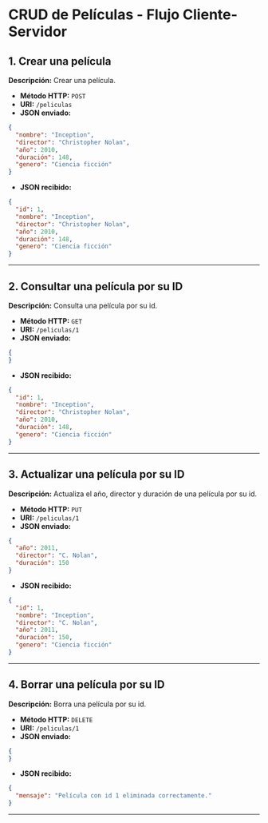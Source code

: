 # CRUD de Películas - Flujo Cliente-Servidor

## 1. Crear una película

**Descripción:** Crear una película.

- **Método HTTP:** `POST`  
- **URI:** `/peliculas`  
- **JSON enviado:**

```json
{
  "nombre": "Inception",
  "director": "Christopher Nolan",
  "año": 2010,
  "duración": 148,
  "genero": "Ciencia ficción"
}
```

- **JSON recibido:**

```json
{
  "id": 1,
  "nombre": "Inception",
  "director": "Christopher Nolan",
  "año": 2010,
  "duración": 148,
  "genero": "Ciencia ficción"
}
```

---

## 2. Consultar una película por su ID

**Descripción:** Consulta una película por su id.

- **Método HTTP:** `GET`  
- **URI:** `/peliculas/1`  
- **JSON enviado:**

```json
{
}
```

- **JSON recibido:**

```json
{
  "id": 1,
  "nombre": "Inception",
  "director": "Christopher Nolan",
  "año": 2010,
  "duración": 148,
  "genero": "Ciencia ficción"
}
```

---

## 3. Actualizar una película por su ID

**Descripción:** Actualiza el año, director y duración de una película por su id.

- **Método HTTP:** `PUT`  
- **URI:** `/peliculas/1`  
- **JSON enviado:**

```json
{
  "año": 2011,
  "director": "C. Nolan",
  "duración": 150
}
```

- **JSON recibido:**

```json
{
  "id": 1,
  "nombre": "Inception",
  "director": "C. Nolan",
  "año": 2011,
  "duración": 150,
  "genero": "Ciencia ficción"
}
```

---

## 4. Borrar una película por su ID

**Descripción:** Borra una película por su id.

- **Método HTTP:** `DELETE`  
- **URI:** `/peliculas/1`  
- **JSON enviado:**

```json
{
}
```

- **JSON recibido:**

```json
{
  "mensaje": "Película con id 1 eliminada correctamente."
}
```

---


